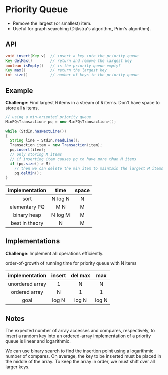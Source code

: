 # Priority Queue
* Remove the largest (or smallest) item.
* Useful for graph searching (Dijkstra's algorithm, Prim's algorithm).

## API

```java
void insert(Key v)  // insert a key into the priority queue
Key delMax()        // return and remove the largest key
boolean isEmpty()   // is the priority queue empty?
Key max()           // return the largest key
int size()          // number of keys in the priority queue
```

## Example

**Challenge**: Find largest `M` items in a stream of `N` items. Don't have space to store all `N` items.

```java
// using a min-oriented priority queue
MinPQ<Transaction> pq = new MinPQ<Transaction>();

while (StdIn.hasNextLine())
{
  String line = StdIn.readLine();
  Transaction item = new Transaction(item);
  pq.insert(item);
  // only storing M items
  // if inserting item causes pq to have more than M items
  if (pq.size() > M)
    // then we can delete the min item to maintain the largest M items
    pq.delMin();
}
```

| implementation  |    time     |     space     |
| :-------------: | :---------: | :-----------: |
|  sort           |   N log N   |   N           |
|  elementary PQ  |   M N       |   M           |
|  binary heap    |   N log M   |   M           |
|  best in theory |   N         |   M           |

## Implementations

**Challenge**: Implement all operations efficiently.

order-of-growth of running time for priority queue with N items

| implementation   |    insert     |     del max   |     max       |
| :--------------: | :-----------: | :-----------: | :-----------: |
|  unordered array |   1           |   N           |   N           |
|  ordered array   |   N           |   1           |   1           |
|  goal            |   log N       |   log N       |   log N       |

## Notes

The expected number of array accesses and compares, respectively, to insert a random key into an ordered-array implementation of a priority queue is linear and logarithmic.

We can use binary search to find the insertion point using a logarithmic number of compares. On average, the key to be inserted must be placed in the middle of the array. To keep the array in order, we must shift over all larger keys.

